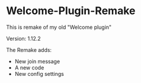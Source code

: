 # Welcome-Plugin-Remake
This is remake of my old "Welcome plugin"

Version: 1.12.2

The Remake adds:
 - New join message
 - A new code
 - New config settings
